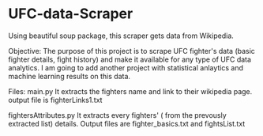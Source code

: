 # UFC-data-Scraper
Using beautiful soup package, this scraper gets data from Wikipedia.


Objective: 
The purpose of this project is to scrape UFC fighter's data (basic fighter details, fight history) and make it available for any type of UFC data analytics. I am going to add another project with statistical anlaytics and machine learning results on this data.

Files:
main.py
It extracts the fighters name and link to their wikipedia page.
output file is fighterLinks1.txt

fightersAttributes.py
It extracts every fighters' ( from the prevously extracted list) details. 
Output files are fighter_basics.txt and fightsList.txt
